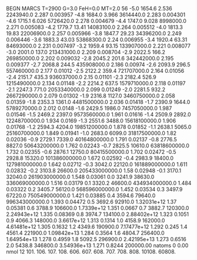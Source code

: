 BEGN
MARCS T=2900 G=3.0 FeH=0.0 MT=2.0
                  56
-5.0 1654.6 2.536 2243940.0 2.287 0.003957 
-4.8 1684.0 3.966 3614440.0 2.283 0.004301 
-4.6 1715.1 6.026 5726420.0 2.278 0.004679 
-4.4 1747.0 9.028 8998000.0 2.271 0.005083 
-4.2 1779.7 13.41 14083100.0 2.264 0.005512 
-4.0 1813.3 19.83 22006900.0 2.257 0.005966 
-3.8 1847.7 29.23 34396200.0 2.249 0.006446 
-3.6 1883.3 43.03 53868300.0 2.24 0.006955 
-3.4 1920.4 63.31 84693000.0 2.231 0.007497 
-3.2 1959.4 93.15 133907000.0 2.221 0.008077 
-3.0 2001.0 137.0 213431000.0 2.209 0.008704 
-2.9 2022.5 166.2 269850000.0 2.202 0.009032 
-2.8 2045.2 201.6 342442000.0 2.195 0.009377 
-2.7 2068.8 244.5 435908000.0 2.186 0.00974 
-2.6 2093.9 296.5 557460000.0 2.177 0.01012 
-2.5 2122.2 359.4 721707000.0 2.164 0.01056 
-2.4 2151.7 435.3 936037000.0 2.15 0.01101 
-2.3 2182.4 526.9 1215490000.0 2.134 0.01148 
-2.2 2214.2 637.5 1579710000.0 2.118 0.01197 
-2.1 2247.3 771.0 2053340000.0 2.099 0.01249 
-2.0 2281.5 932.2 2667290000.0 2.079 0.01302 
-1.9 2316.8 1127.0 3460750000.0 2.058 0.01359 
-1.8 2353.3 1361.0 4481500000.0 2.036 0.01418 
-1.7 2390.9 1644.0 5789270000.0 2.012 0.0148 
-1.6 2429.5 1986.0 7457050000.0 1.987 0.01546 
-1.5 2469.2 2397.0 9573560000.0 1.961 0.01616 
-1.4 2509.9 2892.0 12248700000.0 1.934 0.0169 
-1.3 2551.6 3488.0 15618100000.0 1.906 0.01768 
-1.2 2594.3 4204.0 19851200000.0 1.878 0.01852 
-1.1 2638.1 5065.0 25160700000.0 1.849 0.01941 
-1.0 2683.0 6099.0 31817500000.0 1.82 0.02036 
-0.9 2729.1 7339.0 40164800000.0 1.791 0.02137 
-0.8 2776.5 8827.0 50643200000.0 1.762 0.02243 
-0.7 2825.5 10610.0 63818600000.0 1.732 0.02355 
-0.6 2876.1 12750.0 80415500000.0 1.702 0.02472 
-0.5 2928.8 15320.0 101386000000.0 1.672 0.02592 
-0.4 2983.9 18400.0 127981000000.0 1.642 0.02712 
-0.3 3042.0 22120.0 161889000000.0 1.611 0.02832 
-0.2 3103.8 26600.0 205433000000.0 1.58 0.02948 
-0.1 3170.1 32040.0 261903000000.0 1.548 0.03061 
0.0 3241.9 38630.0 336069000000.0 1.516 0.03179 
0.1 3320.2 46600.0 434934000000.0 1.484 0.03322 
0.2 3405.7 56120.0 568596000000.0 1.452 0.03534 
0.3 3497.9 67220.0 750549000000.0 1.421 0.03885 
0.4 3594.6 79640.0 996343000000.0 1.393 0.04472 
0.5 3692.6 92910.0 1.32031e+12 1.37 0.05381 
0.6 3788.9 106600.0 1.7339e+12 1.351 0.0667 
0.7 3882.7 120300.0 2.24943e+12 1.335 0.08369 
0.8 3974.7 134100.0 2.88402e+12 1.323 0.1051 
0.9 4066.3 148000.0 3.6617e+12 1.313 0.1314 
1.0 4158.9 162000.0 4.61481e+12 1.305 0.1632 
1.2 4349.6 190900.0 7.17477e+12 1.292 0.245 
1.4 4561.4 221900.0 1.09842e+13 1.284 0.3564 
1.6 4804.7 256400.0 1.64954e+13 1.278 0.4959 
1.8 5092.5 296900.0 2.42195e+13 1.273 0.6516 
2.0 5438.8 346800.0 3.54936e+13 1.271 0.8244 
200000.00
natoms              0      0.00
nmol          12
          101.         106.       107.      108.         606.        607.        608.
          707.         708.       808.    10108.       60808.
